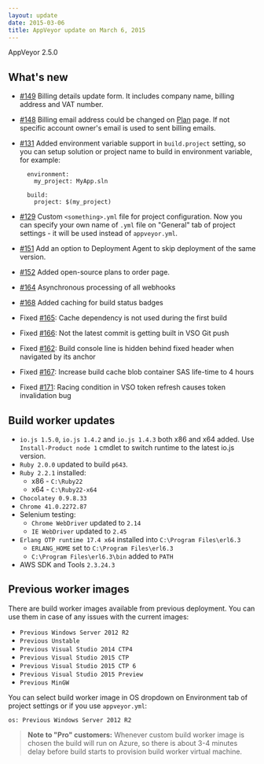 ```yaml
---
layout: update
date: 2015-03-06
title: AppVeyor update on March 6, 2015
---
```


AppVeyor 2.5.0

## What's new

* [#149](https://github.com/appveyor/ci/issues/149) Billing details update form. It includes company name, billing address and VAT number.
* [#148](https://github.com/appveyor/ci/issues/148) Billing email address could be changed on [Plan](https://ci.appveyor.com) page. If not specific account owner's email is used to sent billing emails.
* [#131](https://github.com/appveyor/ci/issues/131) Added environment variable support in `build.project` setting, so you can setup solution or project name to build in environment variable, for example:

        environment:
          my_project: MyApp.sln

        build:
          project: $(my_project)

* [#129](https://github.com/appveyor/ci/issues/129) Custom `<something>.yml` file for project configuration. Now you can specify your own name of `.yml` file on "General" tab of project settings - it will be used instead of `appveyor.yml`.
* [#151](https://github.com/appveyor/ci/issues/151) Add an option to Deployment Agent to skip deployment of the same version.
* [#152](https://github.com/appveyor/ci/issues/152) Added open-source plans to order page.
* [#164](https://github.com/appveyor/ci/issues/164) Asynchronous processing of all webhooks
* [#168](https://github.com/appveyor/ci/issues/168) Added caching for build status badges
* Fixed [#165](https://github.com/appveyor/ci/issues/165): Cache dependency is not used during the first build
* Fixed [#166](https://github.com/appveyor/ci/issues/166): Not the latest commit is getting built in VSO Git push
* Fixed [#162](https://github.com/appveyor/ci/issues/162): Build console line is hidden behind fixed header when navigated by its anchor
* Fixed [#167](https://github.com/appveyor/ci/issues/167): Increase build cache blob container SAS life-time to 4 hours
* Fixed [#171](https://github.com/appveyor/ci/issues/171): Racing condition in VSO token refresh causes token invalidation  bug

## Build worker updates

* `io.js 1.5.0`, `io.js 1.4.2` and `io.js 1.4.3` both x86 and x64 added. Use `Install-Product node 1` cmdlet to switch runtime to the latest io.js version.
* `Ruby 2.0.0` updated to build `p643`.
* `Ruby 2.2.1` installed:
    * x86 - `C:\Ruby22`
    * x64 - `C:\Ruby22-x64`
* `Chocolatey 0.9.8.33`
* `Chrome 41.0.2272.87`
* Selenium testing:
    * `Chrome WebDriver` updated to `2.14`
    * `IE WebDriver` updated to `2.45`
* `Erlang OTP runtime 17.4 x64` installed into `C:\Program Files\erl6.3`
    * `ERLANG_HOME` set to `C:\Program Files\erl6.3`
    * `C:\Program Files\erl6.3\bin` added to `PATH`
* AWS SDK and Tools `2.3.24.3`


## Previous worker images

There are build worker images available from previous deployment. You can use them in case of any issues with the current images:

- `Previous Windows Server 2012 R2`
- `Previous Unstable`
- `Previous Visual Studio 2014 CTP4`
- `Previous Visual Studio 2015 CTP`
- `Previous Visual Studio 2015 CTP 6`
- `Previous Visual Studio 2015 Preview`
- `Previous MinGW`

You can select build worker image in OS dropdown on Environment tab of project settings or if you use `appveyor.yml`:

    os: Previous Windows Server 2012 R2

> **Note to "Pro" customers:** Whenever custom build worker image is chosen the build will run on Azure, so there is about 3-4 minutes delay before build starts to provision build worker virtual machine.